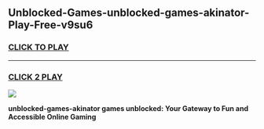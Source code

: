 
## Unblocked-Games-unblocked-games-akinator-Play-Free-v9su6
<h3>
<a href="https://premium76.site?title=unblocked-games-akinator&ref=09A">CLICK TO PLAY</a></h3>
<hr>

<h3>
<a href="https://premium76.site?title=unblocked-games-akinator&ref=09A">CLICK 2 PLAY</a>
  
</h3>

<a href="https://premium76.site?title=unblocked-games-akinator&ref=09A"><img src="https://clearcache.store/games.png"></a>


**unblocked-games-akinator games unblocked: Your Gateway to Fun and Accessible Online Gaming**
